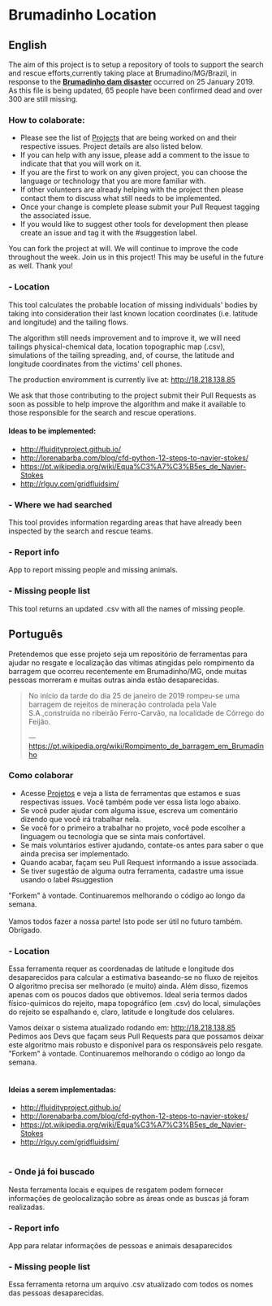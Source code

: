 # Brumadinho Location

## English
The aim of this project is to setup a repository of tools to support the search and rescue efforts,currently taking place at Brumadino/MG/Brazil, in response to the [**Brumadinho dam disaster**](https://en.wikipedia.org/wiki/Brumadinho_dam_disaster) occurred on 25 January 2019. As this file is being updated, 65 people have been confirmed dead and over 300 are still missing.

### How to colaborate:
* Please see the list of [Projects](https://github.com/dieegom/brumadinho_location/projects) that are being worked on and their respective issues. Project details are also listed below.
* If you can help with any issue, please add a comment to the issue to indicate that that you will work on it. 
* If you are the first to work on any given project, you can choose the language or technology that you are more familiar with.
* If other volunteers are already helping with the project then please contact them to discuss what still needs to be implemented.
* Once your change is complete please submit your Pull Request tagging the associated issue.
* If you would like to suggest other tools for development then please create an issue and tag it with the #suggestion label.

You can fork the project at will. We will continue to improve the code throughout the week.
Join us in this project! This may be useful in the future as well.
Thank you!

### - Location 
This tool calculates the probable location of missing individuals' bodies by taking into consideration their last known location coordinates (i.e. latitude and longitude) and the tailing flows.

The algorithm still needs improvement and to improve it, we will need tailings physical-chemical data, location topographic map (.csv), simulations of the tailing spreading, and, of course, the latitude and longitude coordinates from the victims' cell phones.

The production enviromment is currently live at: http://18.218.138.85

We ask that those contributing to the project submit their Pull Requests as soon as possible to help improve the algorithm and make it available to those responsible for the search and rescue operations.

#### Ideas to be implemented:
*  http://fluidityproject.github.io/
*  http://lorenabarba.com/blog/cfd-python-12-steps-to-navier-stokes/
*  https://pt.wikipedia.org/wiki/Equa%C3%A7%C3%B5es_de_Navier-Stokes
*  http://rlguy.com/gridfluidsim/
  
### - Where we had searched
This tool provides information regarding  areas that have already been inspected by the search and rescue teams. 

### - Report info
App to report missing people and missing animals.

### - Missing people list
This tool returns an updated .csv with all the names of missing people.

## Português
Pretendemos que esse projeto seja um repositório de ferramentas para ajudar no resgate e localização das vítimas atingidas pelo rompimento da barragem que ocorreu recentemente em Brumadinho/MG, onde muitas pessoas morreram e muitas outras ainda estão desaparecidas. 

>No início da tarde do dia 25 de janeiro de 2019 rompeu-se uma barragem de rejeitos de mineração controlada pela Vale S.A.,construída no ribeirão Ferro-Carvão, na localidade de Córrego do Feijão.
>
> — https://pt.wikipedia.org/wiki/Rompimento_de_barragem_em_Brumadinho

### Como colaborar

* Acesse [Projetos](https://github.com/dieegom/brumadinho_location/projects) e veja a lista de ferramentas que estamos e suas respectivas issues. Você também pode ver essa lista logo abaixo. 
* Se você puder ajudar com alguma issue, escreva um comentário dizendo que você irá trabalhar nela.
* Se você for o primeiro a trabalhar no projeto, você pode escolher a linguagem ou tecnologia que se sinta mais confortável.
* Se mais voluntários estiver ajudando, contate-os antes para saber o que ainda precisa ser implementado.
* Quando acabar, façam seu Pull Request informando a issue associada.
* Se tiver sugestão de alguma outra ferramenta, cadastre uma issue usando o label #suggestion

"Forkem" à vontade. Continuaremos melhorando o código ao longo da semana. <br/><br/>
Vamos todos fazer a nossa parte! Isto pode ser útil no futuro também.<br/>
Obrigado.

### - Location 

Essa ferramenta requer as coordenadas de latitude e longitude dos desaparecidos para calcular a estimativa baseando-se no fluxo de rejeitos <br/>
O algoritmo precisa ser melhorado (e muito) ainda. Além disso, fizemos apenas com os poucos dados que obtivemos. Ideal seria termos dados físico-químicos do rejeito, mapa topográfico (em .csv) do local, simulações do rejeito se espalhando e, claro, latitude e longitude dos celulares.<br/>

Vamos deixar o sistema atualizado rodando em: http://18.218.138.85  <br/>
Pedimos aos Devs que façam seus Pull Requests para que possamos deixar este algoritmo mais robusto e disponível para os responsáveis pelo resgate. "Forkem" à vontade. Continuaremos melhorando o código ao longo da semana. <br/><br/>

####  Ideias a serem implementadas: <br/>
*  http://fluidityproject.github.io/ <br/>
*  http://lorenabarba.com/blog/cfd-python-12-steps-to-navier-stokes/ <br/>
*  https://pt.wikipedia.org/wiki/Equa%C3%A7%C3%B5es_de_Navier-Stokes <br/>
*  http://rlguy.com/gridfluidsim/<br/><br/>

### - Onde já foi buscado
Nesta ferramenta locais e equipes de resgatem podem fornecer informações de geolocalização sobre as áreas onde as buscas já foram realizadas.

### - Report info
App para relatar informações de pessoas e animais desaparecidos


### - Missing people list
Essa ferramenta retorna um arquivo .csv atualizado com todos os nomes das pessoas desaparecidas.
